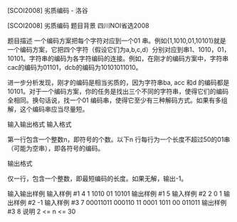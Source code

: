 



[SCOI2008] 劣质编码 - 洛谷














[SCOI2008] 劣质编码
题目背景
四川NOI省选2008

题目描述
一个编码方案把每个字符对应到一个01 串。例如{1,1010,01,10101}就是一个编码方案，它把四个字符（假设它们为a,b,c,d）分别对应到串1、1010，01，10101。字符串的编码为各字符编码的连接。例如，在刚才的编码方案中，字符串cac的编码为01101，dcb的编码为10101011010。

进一步分析发现，刚才的编码是相当劣质的，因为字符串ba, acc 和d 的编码都是10101。对于一个编码方案，你的任务是找出三个不同的字符串，使得它们的编码全相同。换句话说，找一个01 编码串，使得它至少有三种解码方式。如果有多组解，这个编码串应当尽量短。

输入输出格式
输入格式

第一行包含一个整数n，即符号的个数。以下n 行每行为一个长度不超过50的01串（可能为空串），即各符号的编码。

输出格式

仅一行，包含一个整数，即最短编码的长度。如果无解，输出-1。

输入输出样例
输入样例 #1
4
1
1010
01
10101
输出样例 #1
5
输入样例 #2
2
0
1
输出样例 #2
-1
输入样例 #3
7
00011011
000110
11
0001
1011
00
011011
输出样例 #3
8
说明
2 <= n <= 30







